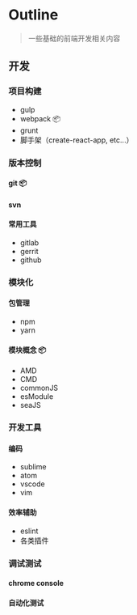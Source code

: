 # Outline

> 一些基础的前端开发相关内容

## 开发

### 项目构建

* gulp
* webpack 📦
* grunt
* 脚手架（create-react-app, etc...）

### 版本控制

#### git 📦

#### svn

#### 常用工具

* gitlab
* gerrit
* github

### 模块化

#### 包管理

* npm
* yarn

#### 模块概念 📦

* AMD
* CMD
* commonJS
* esModule
* seaJS

### 开发工具

#### 编码

* sublime
* atom
* vscode
* vim

#### 效率辅助

* eslint
* 各类插件

### 调试测试

#### chrome console

#### 自动化测试

